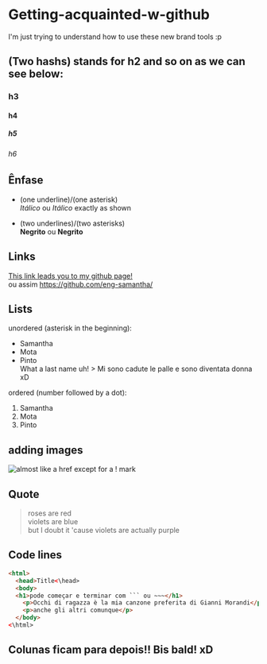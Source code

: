 # Getting-acquainted-w-github
I'm just trying to understand how to use these new brand tools :p
## (Two hashs) stands for h2 and so on as we can see below:
### h3
#### h4
##### h5
###### h6

## Ênfase
* (one underline)/(one asterisk) \
_Itálico_ ou *Itálico* exactly as shown

* (two underlines)/(two asterisks) \
**Negrito** ou __Negrito__

## Links
[This link leads you to my github page!](https://github.com/eng-samantha/)\
ou assim <https://github.com/eng-samantha/>

## Lists
unordered (asterisk in the beginning):
* Samantha
* Mota
* Pinto \
 What a last name uh! > Mi sono cadute le palle e sono diventata donna xD

ordered (number followed by a dot):
1. Samantha
2. Mota
3. Pinto

## adding images
![almost like a href except for a ! mark](https://cdn-icons-png.flaticon.com/512/5460/5460486.png)

## Quote
> roses are red \
> violets are blue \
> but I doubt it 'cause violets are actually purple

## Code lines
```html
<html>
  <head>Title<\head>
  <body>
  <h1>pode começar e terminar com ``` ou ~~~</h1>
    <p>Occhi di ragazza è la mia canzone preferita di Gianni Morandi</p>
    <p>anche gli altri comunque</p>
  </body>
<\html>
```
## Colunas ficam para depois!! Bis bald! xD
 

